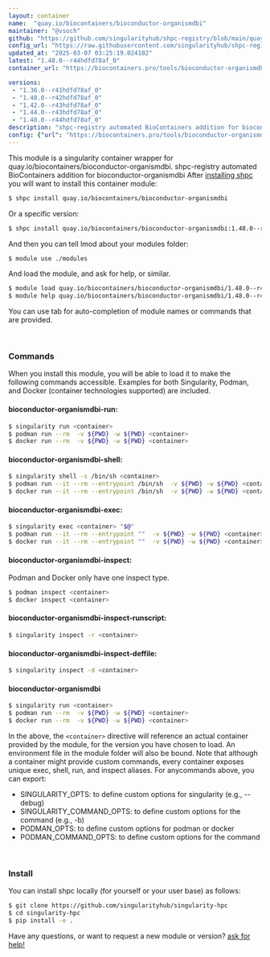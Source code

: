 ```yaml
---
layout: container
name:  "quay.io/biocontainers/bioconductor-organismdbi"
maintainer: "@vsoch"
github: "https://github.com/singularityhub/shpc-registry/blob/main/quay.io/biocontainers/bioconductor-organismdbi/container.yaml"
config_url: "https://raw.githubusercontent.com/singularityhub/shpc-registry/main/quay.io/biocontainers/bioconductor-organismdbi/container.yaml"
updated_at: "2025-03-07 03:25:19.024102"
latest: "1.48.0--r44hdfd78af_0"
container_url: "https://biocontainers.pro/tools/bioconductor-organismdbi"

versions:
 - "1.36.0--r41hdfd78af_0"
 - "1.40.0--r42hdfd78af_0"
 - "1.42.0--r43hdfd78af_0"
 - "1.44.0--r43hdfd78af_0"
 - "1.48.0--r44hdfd78af_0"
description: "shpc-registry automated BioContainers addition for bioconductor-organismdbi"
config: {"url": "https://biocontainers.pro/tools/bioconductor-organismdbi", "maintainer": "@vsoch", "description": "shpc-registry automated BioContainers addition for bioconductor-organismdbi", "latest": {"1.48.0--r44hdfd78af_0": "sha256:5dfd79072b2dd9607ae29da9a8d5bcb816b8ee59e7e62d5ebe1a452b31eef9d8"}, "tags": {"1.36.0--r41hdfd78af_0": "sha256:e34124f14d83ab2beaa52bca8ce80aa175a5e27a2818347805db5d860786e4d7", "1.40.0--r42hdfd78af_0": "sha256:a30539bed75ed1974c7a9c7f75add5f3c553d97109a60e359c01e4cf4c831747", "1.42.0--r43hdfd78af_0": "sha256:7aa05e9e3b3f76cd7812db240f8c4ef8f18ad929f32a3ffdb8bf252c08d91ecb", "1.44.0--r43hdfd78af_0": "sha256:1c587c0268a6dda986ac9c35e707e404435d6411cf90504a5038e75079612929", "1.48.0--r44hdfd78af_0": "sha256:5dfd79072b2dd9607ae29da9a8d5bcb816b8ee59e7e62d5ebe1a452b31eef9d8"}, "docker": "quay.io/biocontainers/bioconductor-organismdbi"}
---
```


This module is a singularity container wrapper for quay.io/biocontainers/bioconductor-organismdbi.
shpc-registry automated BioContainers addition for bioconductor-organismdbi
After [installing shpc](#install) you will want to install this container module:


```bash
$ shpc install quay.io/biocontainers/bioconductor-organismdbi
```

Or a specific version:

```bash
$ shpc install quay.io/biocontainers/bioconductor-organismdbi:1.48.0--r44hdfd78af_0
```

And then you can tell lmod about your modules folder:

```bash
$ module use ./modules
```

And load the module, and ask for help, or similar.

```bash
$ module load quay.io/biocontainers/bioconductor-organismdbi/1.48.0--r44hdfd78af_0
$ module help quay.io/biocontainers/bioconductor-organismdbi/1.48.0--r44hdfd78af_0
```

You can use tab for auto-completion of module names or commands that are provided.

<br>

### Commands

When you install this module, you will be able to load it to make the following commands accessible.
Examples for both Singularity, Podman, and Docker (container technologies supported) are included.

#### bioconductor-organismdbi-run:

```bash
$ singularity run <container>
$ podman run --rm  -v ${PWD} -w ${PWD} <container>
$ docker run --rm  -v ${PWD} -w ${PWD} <container>
```

#### bioconductor-organismdbi-shell:

```bash
$ singularity shell -s /bin/sh <container>
$ podman run --it --rm --entrypoint /bin/sh  -v ${PWD} -w ${PWD} <container>
$ docker run --it --rm --entrypoint /bin/sh  -v ${PWD} -w ${PWD} <container>
```

#### bioconductor-organismdbi-exec:

```bash
$ singularity exec <container> "$@"
$ podman run --it --rm --entrypoint ""  -v ${PWD} -w ${PWD} <container> "$@"
$ docker run --it --rm --entrypoint ""  -v ${PWD} -w ${PWD} <container> "$@"
```

#### bioconductor-organismdbi-inspect:

Podman and Docker only have one inspect type.

```bash
$ podman inspect <container>
$ docker inspect <container>
```

#### bioconductor-organismdbi-inspect-runscript:

```bash
$ singularity inspect -r <container>
```

#### bioconductor-organismdbi-inspect-deffile:

```bash
$ singularity inspect -d <container>
```



#### bioconductor-organismdbi

```bash
$ singularity run <container>
$ podman run --rm  -v ${PWD} -w ${PWD} <container>
$ docker run --rm  -v ${PWD} -w ${PWD} <container>
```


In the above, the `<container>` directive will reference an actual container provided
by the module, for the version you have chosen to load. An environment file in the
module folder will also be bound. Note that although a container
might provide custom commands, every container exposes unique exec, shell, run, and
inspect aliases. For anycommands above, you can export:

 - SINGULARITY_OPTS: to define custom options for singularity (e.g., --debug)
 - SINGULARITY_COMMAND_OPTS: to define custom options for the command (e.g., -b)
 - PODMAN_OPTS: to define custom options for podman or docker
 - PODMAN_COMMAND_OPTS: to define custom options for the command

<br>

### Install

You can install shpc locally (for yourself or your user base) as follows:

```bash
$ git clone https://github.com/singularityhub/singularity-hpc
$ cd singularity-hpc
$ pip install -e .
```

Have any questions, or want to request a new module or version? [ask for help!](https://github.com/singularityhub/singularity-hpc/issues)